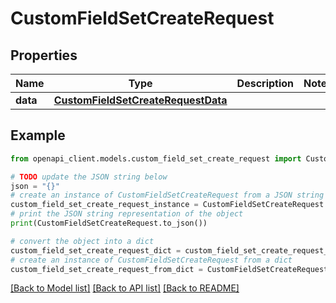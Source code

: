 # CustomFieldSetCreateRequest


## Properties

Name | Type | Description | Notes
------------ | ------------- | ------------- | -------------
**data** | [**CustomFieldSetCreateRequestData**](CustomFieldSetCreateRequestData.md) |  | 

## Example

```python
from openapi_client.models.custom_field_set_create_request import CustomFieldSetCreateRequest

# TODO update the JSON string below
json = "{}"
# create an instance of CustomFieldSetCreateRequest from a JSON string
custom_field_set_create_request_instance = CustomFieldSetCreateRequest.from_json(json)
# print the JSON string representation of the object
print(CustomFieldSetCreateRequest.to_json())

# convert the object into a dict
custom_field_set_create_request_dict = custom_field_set_create_request_instance.to_dict()
# create an instance of CustomFieldSetCreateRequest from a dict
custom_field_set_create_request_from_dict = CustomFieldSetCreateRequest.from_dict(custom_field_set_create_request_dict)
```
[[Back to Model list]](../README.md#documentation-for-models) [[Back to API list]](../README.md#documentation-for-api-endpoints) [[Back to README]](../README.md)


